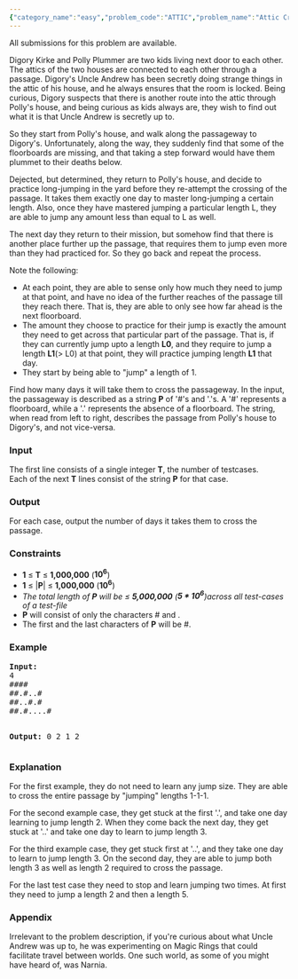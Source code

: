 ```yaml
---
{"category_name":"easy","problem_code":"ATTIC","problem_name":"Attic Crossing","languages_supported":{"0":"ADA","1":"ASM","2":"BASH","3":"BF","4":"C","5":"C99 strict","6":"CAML","7":"CLOJ","8":"CLPS","9":"CPP 4.3.2","10":"CPP 4.9.2","11":"CPP14","12":"CS2","13":"D","14":"ERL","15":"FORT","16":"FS","17":"GO","18":"HASK","19":"ICK","20":"ICON","21":"JAVA","22":"JS","23":"LISP clisp","24":"LISP sbcl","25":"LUA","26":"NEM","27":"NICE","28":"NODEJS","29":"PAS fpc","30":"PAS gpc","31":"PERL","32":"PERL6","33":"PHP","34":"PIKE","35":"PRLG","36":"PYTH","37":"PYTH 3.4","38":"RUBY","39":"SCALA","40":"SCM guile","41":"SCM qobi","42":"ST","43":"TCL","44":"TEXT","45":"WSPC"},"max_timelimit":3.5,"source_sizelimit":50000,"problem_author":"pragrame","problem_tester":"tuananh93","date_added":"3-06-2013","tags":{"0":"ad","1":"cakewalk","2":"cook35","3":"pragrame"},"editorial_url":"http://discuss.codechef.com/problems/ATTIC","time":{"view_start_date":1372012200,"submit_start_date":1372012200,"visible_start_date":1414769400,"end_date":1735669800},"layout":"problem"}
---
```

<span class="solution-visible-txt">All submissions for this problem are available.</span><p>
Digory Kirke and Polly Plummer are two kids living next door to each other. The attics of the two houses are connected to each other through a passage. Digory's Uncle Andrew has been secretly doing strange things in the attic of his house, and he always ensures that the room is locked. Being curious, Digory suspects that there is another route into the attic through Polly's house, and being curious as kids always are, they wish to find out what it is that Uncle Andrew is secretly up to.
</p>
<p>
So they start from Polly's house, and walk along the passageway to Digory's. Unfortunately, along the way, they suddenly find that some of the floorboards are missing, and that taking a step forward would have them plummet to their deaths below.
</p>
<p>
Dejected, but determined, they return to Polly's house, and decide to practice long-jumping in the yard before they re-attempt the crossing of the passage. It takes them exactly one day to master long-jumping a certain length. Also, once they have mastered jumping a particular length L, they are able to jump any amount less than equal to L as well.
</p>
<p>
The next day they return to their mission, but somehow find that there is another place further up the passage, that requires them to jump even more than they had practiced for. So they go back and repeat the process.
</p>
<p>
Note the following:</p>
<ul>
<li> At each point, they are able to sense only how much they need to jump at that point, and have no idea of the further reaches of the passage till they reach there. That is, they are able to only see how far ahead is the next floorboard. </li>
<li> The amount they choose to practice for their jump is exactly the amount they need to get across that particular part of the passage. That is, if they can currently jump upto a length <b>L0</b>, and they require to jump a length <b>L1</b>(> L0) at that point, they will practice jumping length <b>L1</b> that day. </li>
<li> They start by being able to "jump" a length of 1. </li>
</ul>

<p>
Find how many days it will take them to cross the passageway. In the input, the passageway is described as a string <b>P</b> of '#'s and '.'s. A '#' represents a floorboard, while a '.' represents the absence of a floorboard. The string, when read from left to right, describes the passage from Polly's house to Digory's, and not vice-versa.
</p>
<h3>Input</h3>
<p>
The first line consists of a single integer <b>T</b>, the number of testcases.<br />
Each of the next <b>T</b> lines consist of the string <b>P</b> for that case.
</p>
<h3>Output</h3>
<p>
For each case, output the number of days it takes them to cross the passage.
</p>
<h3>Constraints</h3>
<ul>
<li> <b>1</b>  ≤ <b>T</b>  ≤ <b>1,000,000</b>  (<b>10<sup>6</sup></b>)</li>
<li> <b>1</b>  ≤ |<b>P</b>|  ≤ <b>1,000,000</b> (<b>10<sup>6</sup></b>)</li>
<li> <i>The total length of <b>P</b> will be ≤ <b>5,000,000</b> (<b>5 * 10<sup>6</sup></b>)across all test-cases of a test-file</i> </li>
<li> <b>P</b> will consist of only the characters # and . </li>
<li> The first and the last characters of <b>P</b> will be #. </li>
</ul>
<h3>Example</h3>
<pre>
<b>Input:</b>
4
####
##.#..#
##..#.#
##.#....#

<b>Output:</b>
0
2
1
2
</pre><h3>Explanation</h3>
<p>
For the first example, they do not need to learn any jump size. They are able to cross the entire passage by "jumping" lengths 1-1-1.
</p>
<p>
For the second example case, they get stuck at the first '.', and take one day learning to jump length 2. When they come back the next day, they get stuck at '..' and take one day to learn to jump length 3.
</p>
<p>
For the third example case, they get stuck first at '..', and they take one day to learn to jump length 3. On the second day, they are able to jump both length 3 as well as length 2 required to cross the passage.
</p>
<p>
For the last test case they need to stop and learn jumping two times. At first they need to jump a length 2 and then a length 5.
</p>
<h3>Appendix</h3>
<p>
Irrelevant to the problem description, if you're curious about what Uncle Andrew was up to, he was experimenting on Magic Rings that could facilitate travel between worlds. One such world, as some of you might have heard of, was Narnia.
</p>
